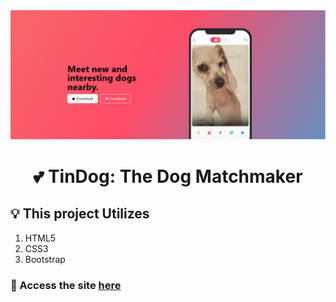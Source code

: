 <img src="./images/Homepage.PNG" alt="Homepage">
<h1 align="center">💕 TinDog: The Dog Matchmaker</h1>

## 💡 This project Utilizes

1. HTML5
2. CSS3
3. Bootstrap

### 📍 Access the site [here]()
